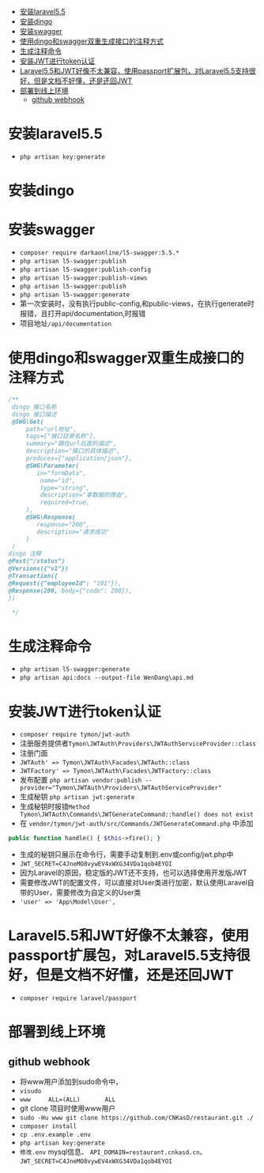 <!-- TOC -->

- [安装laravel5.5](#%E5%AE%89%E8%A3%85laravel55)
- [安装dingo](#%E5%AE%89%E8%A3%85dingo)
- [安装swagger](#%E5%AE%89%E8%A3%85swagger)
- [使用dingo和swagger双重生成接口的注释方式](#%E4%BD%BF%E7%94%A8dingo%E5%92%8Cswagger%E5%8F%8C%E9%87%8D%E7%94%9F%E6%88%90%E6%8E%A5%E5%8F%A3%E7%9A%84%E6%B3%A8%E9%87%8A%E6%96%B9%E5%BC%8F)
- [生成注释命令](#%E7%94%9F%E6%88%90%E6%B3%A8%E9%87%8A%E5%91%BD%E4%BB%A4)
- [安装JWT进行token认证](#%E5%AE%89%E8%A3%85jwt%E8%BF%9B%E8%A1%8Ctoken%E8%AE%A4%E8%AF%81)
- [Laravel5.5和JWT好像不太兼容，使用passport扩展包，对Laravel5.5支持很好，但是文档不好懂，还是还回JWT](#laravel55%E5%92%8Cjwt%E5%A5%BD%E5%83%8F%E4%B8%8D%E5%A4%AA%E5%85%BC%E5%AE%B9%EF%BC%8C%E4%BD%BF%E7%94%A8passport%E6%89%A9%E5%B1%95%E5%8C%85%EF%BC%8C%E5%AF%B9laravel55%E6%94%AF%E6%8C%81%E5%BE%88%E5%A5%BD%EF%BC%8C%E4%BD%86%E6%98%AF%E6%96%87%E6%A1%A3%E4%B8%8D%E5%A5%BD%E6%87%82%EF%BC%8C%E8%BF%98%E6%98%AF%E8%BF%98%E5%9B%9Ejwt)
- [部署到线上环境](#%E9%83%A8%E7%BD%B2%E5%88%B0%E7%BA%BF%E4%B8%8A%E7%8E%AF%E5%A2%83)
    - [github webhook](#github-webhook)

<!-- /TOC -->
# 安装laravel5.5
- `php artisan key:generate`
# 安装dingo
# 安装swagger
- `composer require darkaonline/l5-swagger:5.5.*`
- `php artisan l5-swagger:publish`
- `php artisan l5-swagger:publish-config`
- `php artisan l5-swagger:publish-views`
- `php artisan l5-swagger:publish`
- `php artisan l5-swagger:generate`
- 第一次安装时，没有执行public-config,和public-views，在执行generate时报错，且打开api/documentation,时报错
- 项目地址`/api/documentation`
# 使用dingo和swagger双重生成接口的注释方式
```php
/**
 dingo 接口名称
 dingo 接口描述
 @SWG\Get(
     path="url地址",
     tags={"接口目录名称"},
     summary="跟在url后面的描述",
     description="接口的具体描述",
     produces={"application/json"},
     @SWG\Parameter(
        in="formData",
         name="id",
         type="string",
         description="拿数据的理由",
         required=true,
     ),
     @SWG\Response(
        response="200",
        description="请求成功"
     )
 )
dingo 注释
@Post("/status")
@Versions({"v1"})
@Transaction({
@Request({"employeeId": "101"}),
@Response(200, body={"code": 200}),
}) 

 */
```
# 生成注释命令
- `php artisan l5-swagger:generate`
- `php artisan api:docs --output-file WenDang\api.md`


# 安装JWT进行token认证
- `composer require tymon/jwt-auth`
- 注册服务提供者`Tymon\JWTAuth\Providers\JWTAuthServiceProvider::class`
- 注册门面 
- `JWTAuth' => Tymon\JWTAuth\Facades\JWTAuth::class`
- `JWTFactory' => Tymon\JWTAuth\Facades\JWTFactory::class`
- 发布配置 `php artisan vendor:publish --provider="Tymon\JWTAuth\Providers\JWTAuthServiceProvider"`
- 生成秘钥 `php artisan jwt:generate`
- 生成秘钥时报错`Method Tymon\JWTAuth\Commands\JWTGenerateCommand::handle() does not exist`
- 在 `vendor/tymon/jwt-auth/src/Commands/JWTGenerateCommand.php` 中添加
```php
public function handle() { $this->fire(); }
```
- 生成的秘钥只展示在命令行，需要手动复制到.env或config/jwt.php中
- `JWT_SECRET=C4JneMO8vywEV4xWXG34VDa1qob4EYOI`
- 因为Laravel的原因，稳定版的JWT还不支持，也可以选择使用开发版JWT
- 需要修改JWT的配置文件，可以直接对User类进行加密，默认使用Laravel自带的User，需要修改为自定义的User类
- `'user' => 'App\Model\User',`

# Laravel5.5和JWT好像不太兼容，使用passport扩展包，对Laravel5.5支持很好，但是文档不好懂，还是还回JWT
- `composer require laravel/passport`

# 部署到线上环境
## github webhook
- 将www用户添加到sudo命令中， 
- `visudo`
- `www     ALL=(ALL)       ALL`
- git clone 项目时使用www用户
- `sudo -Hu www git clone https://github.com/CNKasD/restaurant.git ./`
- `composer install`
- `cp .env.example .env`
- `php artisan key:generate`
- `修改.env` mysql信息、 `API_DOMAIN=restaurant.cnkasd.cn`、`JWT_SECRET=C4JneMO8vywEV4xWXG34VDa1qob4EYOI`